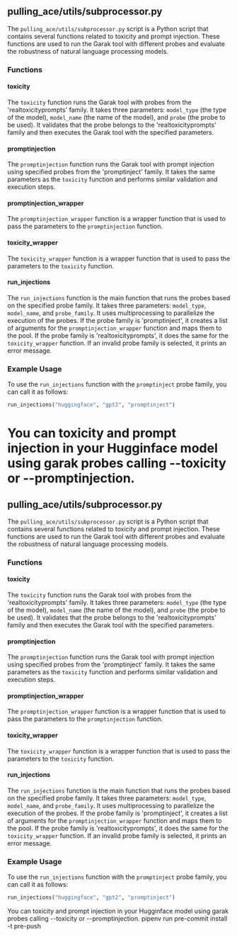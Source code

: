 ## pulling_ace/utils/subprocessor.py

The `pulling_ace/utils/subprocessor.py` script is a Python script that contains several functions related to toxicity and prompt injection. These functions are used to run the Garak tool with different probes and evaluate the robustness of natural language processing models.

### Functions

#### toxicity

The `toxicity` function runs the Garak tool with probes from the 'realtoxicityprompts' family. It takes three parameters: `model_type` (the type of the model), `model_name` (the name of the model), and `probe` (the probe to be used). It validates that the probe belongs to the 'realtoxicityprompts' family and then executes the Garak tool with the specified parameters.

#### promptinjection

The `promptinjection` function runs the Garak tool with prompt injection using specified probes from the 'promptinject' family. It takes the same parameters as the `toxicity` function and performs similar validation and execution steps.

#### promptinjection_wrapper

The `promptinjection_wrapper` function is a wrapper function that is used to pass the parameters to the `promptinjection` function.

#### toxicity_wrapper

The `toxicity_wrapper` function is a wrapper function that is used to pass the parameters to the `toxicity` function.

#### run_injections

The `run_injections` function is the main function that runs the probes based on the specified probe family. It takes three parameters: `model_type`, `model_name`, and `probe_family`. It uses multiprocessing to parallelize the execution of the probes. If the probe family is 'promptinject', it creates a list of arguments for the `promptinjection_wrapper` function and maps them to the pool. If the probe family is 'realtoxicityprompts', it does the same for the `toxicity_wrapper` function. If an invalid probe family is selected, it prints an error message.

### Example Usage

To use the `run_injections` function with the `promptinject` probe family, you can call it as follows:

```python
run_injections("huggingface", "gpt2", "promptinject")
```
You can toxicity and prompt injection in your Hugginface model using garak probes calling --toxicity or --promptinjection.
=======
## pulling_ace/utils/subprocessor.py

The `pulling_ace/utils/subprocessor.py` script is a Python script that contains several functions related to toxicity and prompt injection. These functions are used to run the Garak tool with different probes and evaluate the robustness of natural language processing models.

### Functions

#### toxicity

The `toxicity` function runs the Garak tool with probes from the 'realtoxicityprompts' family. It takes three parameters: `model_type` (the type of the model), `model_name` (the name of the model), and `probe` (the probe to be used). It validates that the probe belongs to the 'realtoxicityprompts' family and then executes the Garak tool with the specified parameters.

#### promptinjection

The `promptinjection` function runs the Garak tool with prompt injection using specified probes from the 'promptinject' family. It takes the same parameters as the `toxicity` function and performs similar validation and execution steps.

#### promptinjection_wrapper

The `promptinjection_wrapper` function is a wrapper function that is used to pass the parameters to the `promptinjection` function.

#### toxicity_wrapper

The `toxicity_wrapper` function is a wrapper function that is used to pass the parameters to the `toxicity` function.

#### run_injections

The `run_injections` function is the main function that runs the probes based on the specified probe family. It takes three parameters: `model_type`, `model_name`, and `probe_family`. It uses multiprocessing to parallelize the execution of the probes. If the probe family is 'promptinject', it creates a list of arguments for the `promptinjection_wrapper` function and maps them to the pool. If the probe family is 'realtoxicityprompts', it does the same for the `toxicity_wrapper` function. If an invalid probe family is selected, it prints an error message.

### Example Usage

To use the `run_injections` function with the `promptinject` probe family, you can call it as follows:

```python
run_injections("huggingface", "gpt2", "promptinject")
```
You can toxicity and prompt injection in your Hugginface model using garak probes calling --toxicity or --promptinjection.
pipenv run pre-commit install -t pre-push